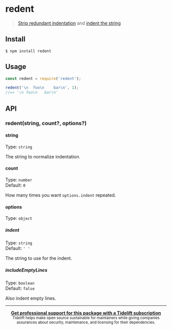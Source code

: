 # redent

> [Strip redundant indentation](https://github.com/sindresorhus/strip-indent) and [indent the string](https://github.com/sindresorhus/indent-string)

## Install

```
$ npm install redent
```

## Usage

```js
const redent = require('redent');

redent('\n  foo\n    bar\n', 1);
//=> '\n foo\n   bar\n'
```

## API

### redent(string, count?, options?)

#### string

Type: `string`

The string to normalize indentation.

#### count

Type: `number`\
Default: `0`

How many times you want `options.indent` repeated.

#### options

Type: `object`

##### indent

Type: `string`\
Default: `' '`

The string to use for the indent.

##### includeEmptyLines

Type: `boolean`\
Default: `false`

Also indent empty lines.

---

<div align="center">
	<b>
		<a href="https://tidelift.com/subscription/pkg/npm-redent?utm_source=npm-redent&utm_medium=referral&utm_campaign=readme">Get professional support for this package with a Tidelift subscription</a>
	</b>
	<br>
	<sub>
		Tidelift helps make open source sustainable for maintainers while giving companies<br>assurances about security, maintenance, and licensing for their dependencies.
	</sub>
</div>
